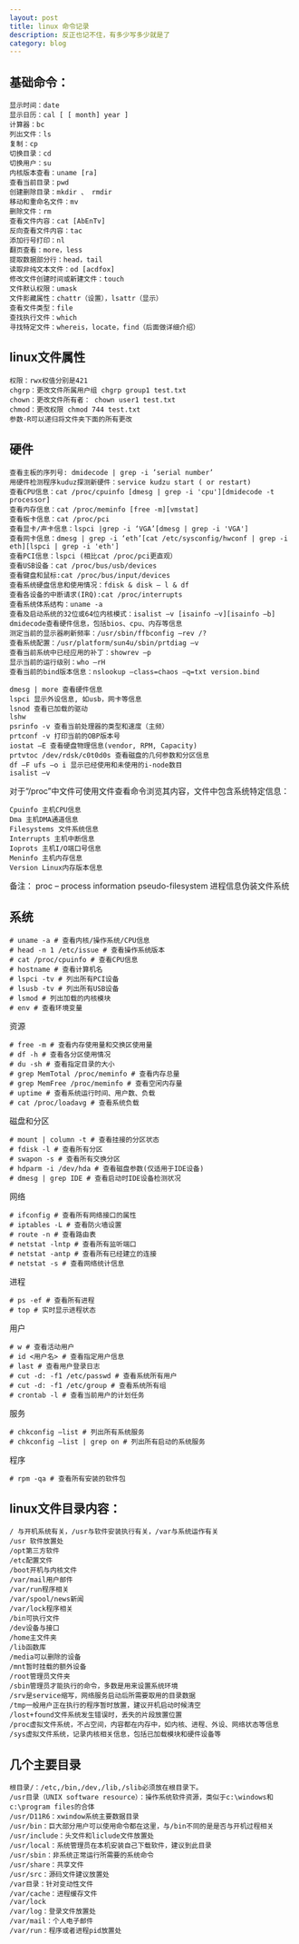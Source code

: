 ```yaml
---
layout: post
title: linux 命令记录
description: 反正也记不住，有多少写多少就是了
category: blog
---
```


<!-- more -->
  
## 基础命令：

```
显示时间：date
显示日历：cal [ [ month] year ]
计算器：bc
列出文件：ls
复制：cp
切换目录：cd
切换用户：su 
内核版本查看：uname [ra]
查看当前目录：pwd
创建删除目录：mkdir 、 rmdir
移动和重命名文件：mv
删除文件：rm 
查看文件内容：cat [AbEnTv]
反向查看文件内容：tac
添加行号打印：nl
翻页查看：more，less
提取数据部分行：head，tail
读取非纯文本文件：od [acdfox]
修改文件创建时间或新建文件：touch
文件默认权限：umask
文件影藏属性：chattr（设置），lsattr（显示）
查看文件类型：file
查找执行文件：which
寻找特定文件：whereis，locate，find（后面做详细介绍）
```

## linux文件属性

```
权限：rwx权值分别是421
chgrp：更改文件所属用户组 chgrp group1 test.txt
chown：更改文件所有者： chown user1 test.txt
chmod：更改权限 chmod 744 test.txt
参数-R可以递归将文件夹下面的所有更改
```


## 硬件

```
查看主板的序列号: dmidecode | grep -i ’serial number’
用硬件检测程序kuduz探测新硬件：service kudzu start ( or restart)
查看CPU信息：cat /proc/cpuinfo [dmesg | grep -i 'cpu'][dmidecode -t processor]
查看内存信息：cat /proc/meminfo [free -m][vmstat]
查看板卡信息：cat /proc/pci
查看显卡/声卡信息：lspci |grep -i ‘VGA’[dmesg | grep -i 'VGA']
查看网卡信息：dmesg | grep -i ‘eth’[cat /etc/sysconfig/hwconf | grep -i eth][lspci | grep -i 'eth']
查看PCI信息：lspci (相比cat /proc/pci更直观）
查看USB设备：cat /proc/bus/usb/devices
查看键盘和鼠标:cat /proc/bus/input/devices
查看系统硬盘信息和使用情况：fdisk & disk – l & df
查看各设备的中断请求(IRQ):cat /proc/interrupts
查看系统体系结构：uname -a
查看及启动系统的32位或64位内核模式：isalist –v [isainfo –v][isainfo –b]
dmidecode查看硬件信息，包括bios、cpu、内存等信息
测定当前的显示器刷新频率：/usr/sbin/ffbconfig –rev /?
查看系统配置：/usr/platform/sun4u/sbin/prtdiag –v
查看当前系统中已经应用的补丁：showrev –p
显示当前的运行级别：who –rH
查看当前的bind版本信息：nslookup –class=chaos –q=txt version.bind
```

```
dmesg | more 查看硬件信息
lspci 显示外设信息, 如usb，网卡等信息
lsnod 查看已加载的驱动
lshw
psrinfo -v 查看当前处理器的类型和速度（主频）
prtconf -v 打印当前的OBP版本号
iostat –E 查看硬盘物理信息(vendor, RPM, Capacity)
prtvtoc /dev/rdsk/c0t0d0s 查看磁盘的几何参数和分区信息
df –F ufs –o i 显示已经使用和未使用的i-node数目
isalist –v
```

对于“/proc”中文件可使用文件查看命令浏览其内容，文件中包含系统特定信息：

```
Cpuinfo 主机CPU信息
Dma 主机DMA通道信息
Filesystems 文件系统信息
Interrupts 主机中断信息
Ioprots 主机I/O端口号信息
Meninfo 主机内存信息
Version Linux内存版本信息
```

备注： proc – process information pseudo-filesystem 进程信息伪装文件系统


## 系统

    # uname -a # 查看内核/操作系统/CPU信息
    # head -n 1 /etc/issue # 查看操作系统版本
    # cat /proc/cpuinfo # 查看CPU信息
    # hostname # 查看计算机名
    # lspci -tv # 列出所有PCI设备
    # lsusb -tv # 列出所有USB设备
    # lsmod # 列出加载的内核模块
    # env # 查看环境变量

资源

    # free -m # 查看内存使用量和交换区使用量
    # df -h # 查看各分区使用情况
    # du -sh # 查看指定目录的大小
    # grep MemTotal /proc/meminfo # 查看内存总量
    # grep MemFree /proc/meminfo # 查看空闲内存量
    # uptime # 查看系统运行时间、用户数、负载
    # cat /proc/loadavg # 查看系统负载

磁盘和分区

    # mount | column -t # 查看挂接的分区状态
    # fdisk -l # 查看所有分区
    # swapon -s # 查看所有交换分区
    # hdparm -i /dev/hda # 查看磁盘参数(仅适用于IDE设备)
    # dmesg | grep IDE # 查看启动时IDE设备检测状况

网络

    # ifconfig # 查看所有网络接口的属性
    # iptables -L # 查看防火墙设置
    # route -n # 查看路由表
    # netstat -lntp # 查看所有监听端口
    # netstat -antp # 查看所有已经建立的连接
    # netstat -s # 查看网络统计信息

进程

    # ps -ef # 查看所有进程
    # top # 实时显示进程状态

用户

    # w # 查看活动用户
    # id <用户名> # 查看指定用户信息
    # last # 查看用户登录日志
    # cut -d: -f1 /etc/passwd # 查看系统所有用户
    # cut -d: -f1 /etc/group # 查看系统所有组
    # crontab -l # 查看当前用户的计划任务

服务

    # chkconfig –list # 列出所有系统服务
    # chkconfig –list | grep on # 列出所有启动的系统服务

程序

    # rpm -qa # 查看所有安装的软件包



## linux文件目录内容： 

```
/ 与开机系统有关，/usr与软件安装执行有关，/var与系统运作有关
/usr 软件放置处
/opt第三方软件
/etc配置文件
/boot开机与内核文件
/var/mail用户邮件
/var/run程序相关
/var/spool/news新闻
/var/lock程序相关
/bin可执行文件
/dev设备与接口
/home主文件夹
/lib函数库
/media可以删除的设备
/mnt暂时挂载的额外设备
/root管理员文件夹
/sbin管理员才能执行的命令，多数是用来设置系统环境
/srv是service缩写，网络服务启动后所需要取用的目录数据
/tmp一般用户正在执行的程序暂时放置，建议开机启动时候清空
/lost+found文件系统发生错误时，丢失的片段放置位置
/proc虚拟文件系统，不占空间，内容都在内存中，如内核、进程、外设、网络状态等信息
/sys虚拟文件系统，记录内核相关信息，包括已加载模块和硬件设备等
```

## 几个主要目录

```
根目录/：/etc,/bin,/dev,/lib,/slib必须放在根目录下。
/usr目录（UNIX software resource）：操作系统软件资源，类似于c:\windows和c:\program files的合体
/usr/D11R6：xwindow系统主要数据目录
/usr/bin：巨大部分用户可以使用命令都在这里，与/bin不同的是是否与开机过程相关
/usr/include：头文件和liclude文件放置处
/usr/local：系统管理员在本机安装自己下载软件，建议到此目录
/usr/sbin：非系统正常运行所需要的系统命令
/usr/share：共享文件
/usr/src：源码文件建议放置处
/var目录：针对变动性文件
/var/cache：进程缓存文件
/var/lock
/var/log：登录文件放置处
/var/mail：个人电子邮件
/var/run：程序或者进程pid放置处
```
